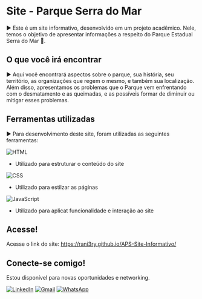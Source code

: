 # Site - Parque Serra do Mar
:arrow_forward: Este é um site informativo, desenvolvido em um projeto acadêmico. Nele, temos o objetivo de apresentar informações a respeito do Parque Estadual Serra do Mar :deciduous_tree:. 

## O que você irá encontrar

:arrow_forward: Aqui você encontrará aspectos sobre o parque, sua história, seu território, as organizações que regem o mesmo, e também sua localização. Além disso, apresentamos os problemas que o Parque vem enfrentando com o desmatamento e as queimadas, e as possíveis formar de diminuir ou mitigar esses problemas.

## Ferramentas utilizadas 

:arrow_forward: Para desenvolvimento deste site, foram utilizadas as seguintes ferramentas: 

![HTML](https://img.shields.io/badge/HTML5-E34F26?style=for-the-badge&logo=html5&logoColor=white)

- Utilizado para estruturar o conteúdo do site

![CSS](https://img.shields.io/badge/CSS3-1572B6?style=for-the-badge&logo=css3&logoColor=white)

- Utilizado para estilzar as páginas

![JavaScript](https://img.shields.io/badge/javascript-%23323330.svg?style=for-the-badge&logo=javascript&logoColor=%23F7DF1E)

- Utilizado para aplicat funcionalidade e interação ao site

## Acesse!

Acesse o link do site:
https://rani3ry.github.io/APS-Site-Informativo/

## Conecte-se comigo!

Estou disponível para novas oportunidades e networking.

[![LinkedIn](https://img.shields.io/badge/LinkedIn-0077B5?style=for-the-badge&logo=linkedin&logoColor=white)](https://www.linkedin.com/in/kaique-raniery-nunes-villas-boas-327a9919b/)
[![Gmail](https://img.shields.io/badge/Gmail-333333?style=for-the-badge&logo=gmail&logoColor=red)](mailto:villasboaskaka12@gmail.com)
[![WhatsApp](https://img.shields.io/badge/WhatsApp-25D366?style=for-the-badge&logo=whatsapp&logoColor=white)](https://wa.me/5511989491642)




